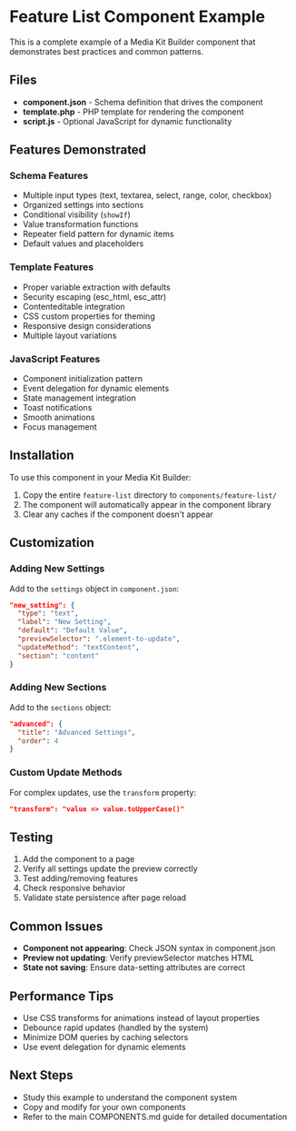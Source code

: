 # Feature List Component Example

This is a complete example of a Media Kit Builder component that demonstrates best practices and common patterns.

## Files

- **component.json** - Schema definition that drives the component
- **template.php** - PHP template for rendering the component
- **script.js** - Optional JavaScript for dynamic functionality

## Features Demonstrated

### Schema Features
- Multiple input types (text, textarea, select, range, color, checkbox)
- Organized settings into sections
- Conditional visibility (`showIf`)
- Value transformation functions
- Repeater field pattern for dynamic items
- Default values and placeholders

### Template Features
- Proper variable extraction with defaults
- Security escaping (esc_html, esc_attr)
- Contenteditable integration
- CSS custom properties for theming
- Responsive design considerations
- Multiple layout variations

### JavaScript Features
- Component initialization pattern
- Event delegation for dynamic elements
- State management integration
- Toast notifications
- Smooth animations
- Focus management

## Installation

To use this component in your Media Kit Builder:

1. Copy the entire `feature-list` directory to `components/feature-list/`
2. The component will automatically appear in the component library
3. Clear any caches if the component doesn't appear

## Customization

### Adding New Settings

Add to the `settings` object in `component.json`:

```json
"new_setting": {
  "type": "text",
  "label": "New Setting",
  "default": "Default Value",
  "previewSelector": ".element-to-update",
  "updateMethod": "textContent",
  "section": "content"
}
```

### Adding New Sections

Add to the `sections` object:

```json
"advanced": {
  "title": "Advanced Settings",
  "order": 4
}
```

### Custom Update Methods

For complex updates, use the `transform` property:

```json
"transform": "value => value.toUpperCase()"
```

## Testing

1. Add the component to a page
2. Verify all settings update the preview correctly
3. Test adding/removing features
4. Check responsive behavior
5. Validate state persistence after page reload

## Common Issues

- **Component not appearing**: Check JSON syntax in component.json
- **Preview not updating**: Verify previewSelector matches HTML
- **State not saving**: Ensure data-setting attributes are correct

## Performance Tips

- Use CSS transforms for animations instead of layout properties
- Debounce rapid updates (handled by the system)
- Minimize DOM queries by caching selectors
- Use event delegation for dynamic elements

## Next Steps

- Study this example to understand the component system
- Copy and modify for your own components
- Refer to the main COMPONENTS.md guide for detailed documentation
